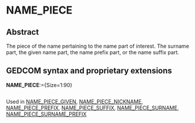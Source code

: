 ﻿# NAME_PIECE
## Abstract
The piece of the name pertaining to the name part of interest. The surname part, the given name part,
the name prefix part, or the name suffix part.


## GEDCOM syntax and proprietary extensions

**NAME_PIECE**:={Size=1:90}
<pre>
</pre>
Used in <a href=Ged.NAME_PIECE_GIVEN.md>NAME_PIECE_GIVEN</a>, <a href=Ged.NAME_PIECE_NICKNAME.md>NAME_PIECE_NICKNAME</a>, <a href=Ged.NAME_PIECE_PREFIX.md>NAME_PIECE_PREFIX</a>, <a href=Ged.NAME_PIECE_SUFFIX.md>NAME_PIECE_SUFFIX</a>, <a href=Ged.NAME_PIECE_SURNAME.md>NAME_PIECE_SURNAME</a>, <a href=Ged.NAME_PIECE_SURNAME_PREFIX.md>NAME_PIECE_SURNAME_PREFIX</a><br />

